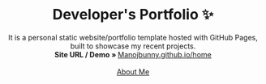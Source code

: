 <!-- PROJECT LOGO -->
<br />
<p align="center">
  <h1 align="center">Developer's Portfolio ✨</h1>

  <p align="center">
    It is a personal static website/portfolio template hosted with GitHub Pages, built to showcase my recent projects. 
    <br/>
    <strong>Site URL / Demo » </strong> 
    <a href="https://Manojbunny.github.io/home">Manojbunny.github.io/home</a>
    <br />
    <br />
    <a href="https://Manojbunny.github.io">About Me</a>
  </p>
</p>




